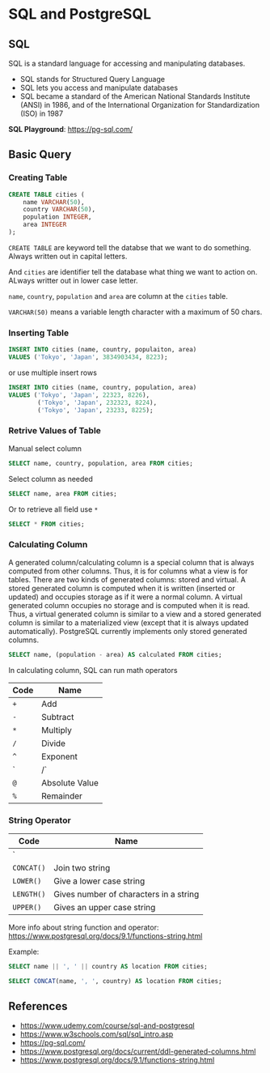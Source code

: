 # SQL and PostgreSQL

## SQL

SQL is a standard language for accessing and manipulating databases.

- SQL stands for Structured Query Language
- SQL lets you access and manipulate databases
- SQL became a standard of the American National Standards Institute (ANSI) in 1986, and of the International Organization for Standardization (ISO) in 1987

**SQL Playground**: https://pg-sql.com/

## Basic Query

### Creating Table

```sql
CREATE TABLE cities (
    name VARCHAR(50),
    country VARCHAR(50),
    population INTEGER,
    area INTEGER
);
```

`CREATE TABLE` are keyword tell the databse that we want to do something. Always written out in capital letters.

And `cities` are identifier tell the database what thing we want to action on. ALways writter out in lower case letter.

`name`, `country`, `population` and `area` are column at the `cities` table.

`VARCHAR(50)` means a variable length character with a maximum of 50 chars.

### Inserting Table

```sql
INSERT INTO cities (name, country, populaiton, area)
VALUES ('Tokyo', 'Japan', 3834903434, 8223);
```

or use multiple insert rows

```sql
INSERT INTO cities (name, country, population, area)
VALUES ('Tokyo', 'Japan', 22323, 8226),
        ('Tokyo', 'Japan', 232323, 8224),
        ('Tokyo', 'Japan', 23233, 8225);
```

### Retrive Values of Table

Manual select column

```sql
SELECT name, country, population, area FROM cities;
```

Select column as needed

```sql
SELECT name, area FROM cities;
```

Or to retrieve all field use `*`

```sql
SELECT * FROM cities;
```

### Calculating Column

A generated column/calculating column is a special column that is always computed from other columns. Thus, it is for columns what a view is for tables. There are two kinds of generated columns: stored and virtual. A stored generated column is computed when it is written (inserted or updated) and occupies storage as if it were a normal column. A virtual generated column occupies no storage and is computed when it is read. Thus, a virtual generated column is similar to a view and a stored generated column is similar to a materialized view (except that it is always updated automatically). PostgreSQL currently implements only stored generated columns.

```sql
SELECT name, (population - area) AS calculated FROM cities;
```

In calculating column, SQL can run math operators

| Code  |  Name |
|---|---|
| `+`  |  Add |
| `-`  |  Subtract |
| `*`  |  Multiply |
| `/`  |  Divide |
| `^`  |  Exponent |
| `|/` |  Square Root |
| `@`  |  Absolute Value |
| `%`  |  Remainder |

### String Operator

| Code  |  Name |
|---|---|
| `||`  |  Join two strings |
| `CONCAT()`  |  Join two string |
| `LOWER()`  |  Give a lower case string |
| `LENGTH()`  |  Gives number of characters in a string |
| `UPPER()`  |  Gives an upper case string |

More info about string function and operator: https://www.postgresql.org/docs/9.1/functions-string.html

Example:

```sql
SELECT name || ', ' || country AS location FROM cities;
```

```sql
SELECT CONCAT(name, ', ', country) AS location FROM cities;
```

## References

- https://www.udemy.com/course/sql-and-postgresql
- https://www.w3schools.com/sql/sql_intro.asp
- https://pg-sql.com/
- https://www.postgresql.org/docs/current/ddl-generated-columns.html
- https://www.postgresql.org/docs/9.1/functions-string.html